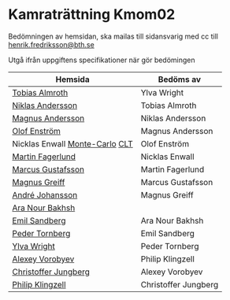 # Kamraträttning Kmom02

Bedömningen av hemsidan, ska mailas till sidansvarig med cc till
henrik.fredriksson@bth.se

Utgå ifrån uppgiftens specifikationer när gör bedömingen

|Hemsida | Bedöms av|
|---|---|
|[Tobias Almroth](http://www.student.bth.se/~toab16/dbwebb-kurser/matmod/me/redovisa/app.cgi/kmom02)|Ylva Wright|
|[Niklas Andersson](http://www.student.bth.se/~niaa16/dbwebb-kurser/matmod/me/uppgift2/)|Tobias Almroth|
|[Magnus Andersson](http://82.102.5.98:1440/)|Niklas Andersson|
|[Olof Enström](http://www.student.bth.se/~olen16/dbwebb-kurser/matmod/me/uppgift2/)|Magnus Andersson|
|Nicklas Enwall [Monte-Carlo](http://www.student.bth.se/~nien16/dbwebb-kurser/matmod/me/redovisa/app.cgi/montecarlo) [CLT](http://www.student.bth.se/~nien16/dbwebb-kurser/matmod/me/redovisa/app.cgi/centrala)|Olof Enström|
|[Martin Fagerlund](http://marton.pythonanywhere.com/reports/uppgift2/)|Nicklas Enwall|
|[Marcus Gustafsson](http://www.student.bth.se/~magi16/dbwebb-kurser/matmod/me/kmom01/app.cgi/kmom02)|Martin Fagerlund|
|[Magnus Greiff](http://www.student.bth.se/~magp16/dbwebb-kurser/matmod/me/uppgift2/)|Marcus Gustafsson|
|[André  Johansson](http://andremartinj.pythonanywhere.com/kmom02)|Magnus Greiff|
|[Ara Nour Bakhsh](http://www.student.bth.se/~arno16/dbwebb-kurser/matmod/me/uppgift2/)||André Johansson|
|[Emil Sandberg](http://www.student.bth.se/~emsa16/dbwebb-kurser/matmod/me/redovisa/app.cgi/uppgift21)|Ara Nour Bakhsh|
|[Peder Tornberg](http://www.student.bth.se/~peto16/dbwebb-kurser/matmod/me/uppgift2/app.cgi/)|Emil Sandberg|
|[Ylva Wright](http://www.student.bth.se/~ylwr15/dbwebb-kurser/matmod/me/uppgift2/kmom02.html)|Peder Tornberg|
|[Alexey Vorobyev](http://80.78.218.152:1338/)|Philip Klingzell |
|[Christoffer Jungberg](http://www.student.bth.se/~chju16/dbwebb-kurser/matmod/me/redovisa/#kmom02)|Alexey Vorobyev|
|[Philip Klingzell](http://www.student.bth.se/~phkl16/dbwebb-kurser/matmod/me/uppgift2/app.cgi/)|Christoffer Jungberg|
